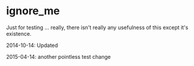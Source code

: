 ignore_me
=========

Just for testing
... really, there isn't really any usefulness of this except it's existence.

2014-10-14: Updated

2015-04-14: another pointless test change
